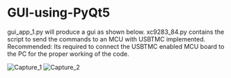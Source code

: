 # GUI-using-PyQt5
gui_app_1.py will produce a gui as shown below.
xc9283_84.py contains the script to send the commands to an MCU with USBTMC implemented.
Recommended: Its required to connect the USBTMC enabled MCU board to the PC for the proper working of the code.


![Capture_1](https://user-images.githubusercontent.com/23416448/191438264-edc5d701-2beb-4904-a5be-e38a496acfe7.PNG)
![Capture_2](https://user-images.githubusercontent.com/23416448/191438328-890d137a-8322-42d2-a4fe-f06b855d4f59.PNG)
